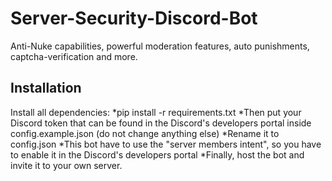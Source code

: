 # Server-Security-Discord-Bot
Anti-Nuke capabilities, powerful moderation features, auto punishments, captcha-verification and more.


## Installation
Install all dependencies:
  *pip install -r requirements.txt
  *Then put your Discord token that can be found in the Discord's developers portal inside config.example.json (do not change anything else)
  *Rename it to config.json
  *This bot have to use the "server members intent", so you have to enable it in the Discord's developers portal
  *Finally, host the bot and invite it to your own server.
